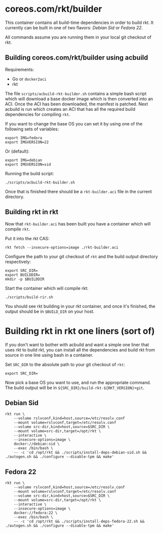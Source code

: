 # coreos.com/rkt/builder

This container contains all build-time dependencies in order to build rkt.
It currently can be built in one of two flavors: _Debian Sid_ or _Fedora 22_.

All commands assume you are running them in your local git checkout of rkt.

## Building coreos.com/rkt/builder using acbuild

Requirements:
- Go or `docker2aci`
- rkt

The file `scripts/acbuild-rkt-builder.sh` contains a simple bash script which will download a base docker image which is then converted into an ACI.
Once the ACI has been downloaded, the manifest is patched.
Next acbuild is run which creates an ACI that has all the required build dependencies for compiling `rkt`.

If you want to change the base OS you can set it by using one of the following sets of variables:

```
export IMG=fedora
export IMGVERSION=22
```

Or (default):

```
export IMG=debian
export IMGVERSION=sid
```

Running the build script:
```
./scripts/acbuild-rkt-builder.sh
```

Once that is finished there should be a `rkt-builder.aci` file in the current directory.

## Building rkt in rkt

Now that `rkt-builder.aci` has been built you have a container which will compile `rkt`.

Put it into the rkt CAS:
```
rkt fetch --insecure-options=image ./rkt-builder.aci
```

Configure the path to your git checkout of `rkt` and the build output directory respectively:

```
export SRC_DIR=
export BUILDDIR=
mkdir -p $BUILDDIR
```

Start the container which will compile rkt:
```
./scripts/build-rir.sh
```

You should see rkt building in your rkt container, and once it's finished, the output should be in `$BUILD_DIR` on your host.

# Building rkt in rkt one liners (sort of)

If you don't want to bother with acbuild and want a simple one liner that uses rkt to build rkt,  you can install all the dependencies and build rkt from source in one line using bash in a container.

Set `SRC_DIR` to the absolute path to your git checkout of `rkt`:

```
export SRC_DIR=
```

Now pick a base OS you want to use, and run the appropriate command.
The build output will be in `${SRC_DIR}/build-rkt-${RKT_VERSION}+git`.

## Debian Sid
```
rkt run \
    --volume rslvconf,kind=host,source=/etc/resolv.conf
    --mount volume=rslvconf,target=/etc/resolv.conf
    --volume src-dir,kind=host,source=$SRC_DIR \
    --mount volume=src-dir,target=/opt/rkt \
    --interactive \
    --insecure-options=image \
    docker://debian:sid \
    --exec /bin/bash \
    -- -c 'cd /opt/rkt && ./scripts/install-deps-debian-sid.sh && ./autogen.sh && ./configure --disable-tpm && make'
```

## Fedora 22
```
rkt run \
    --volume rslvconf,kind=host,source=/etc/resolv.conf
    --mount volume=rslvconf,target=/etc/resolv.conf
    --volume src-dir,kind=host,source=$SRC_DIR \
    --mount volume=src-dir,target=/opt/rkt \
    --interactive \
    --insecure-options=image \
    docker://fedora:22 \
    --exec /bin/bash \
    -- -c 'cd /opt/rkt && ./scripts/install-deps-fedora-22.sh && ./autogen.sh && ./configure --disable-tpm && make'
```
